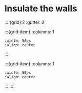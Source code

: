 # Insulate the walls


::::{grid} 2
:gutter: 2

:::{grid-item}
:columns: 1
```{image} ../images/cost-3.jpg
:width: 50px
:align: center
```
:::

:::{grid-item}
:columns: 1 
```{image} ../images/4-star.jpg
:width: 50px
:align: center
```
:::
::::